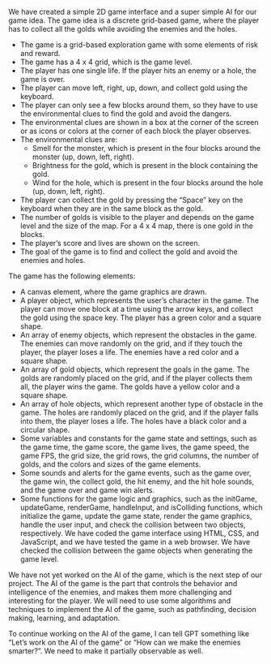 We have created a simple 2D game interface and a super simple AI for our game idea. The game idea is a discrete grid-based game, where the player has to collect all the golds while avoiding the enemies and the holes. 

- The game is a grid-based exploration game with some elements of risk and reward.
- The game has a 4 x 4 grid, which is the game level.
- The player has one single life. If the player hits an enemy or a hole, the game is over.
- The player can move left, right, up, down, and collect gold using the keyboard.
- The player can only see a few blocks around them, so they have to use the environmental clues to find the gold and avoid the dangers.
- The environmental clues are shown in a box at the corner of the screen or as icons or colors at the corner of each block the player observes.
- The environmental clues are:
  - Smell for the monster, which is present in the four blocks around the monster (up, down, left, right).
  - Brightness for the gold, which is present in the block containing the gold.
  - Wind for the hole, which is present in the four blocks around the hole (up, down, left, right).
- The player can collect the gold by pressing the “Space” key on the keyboard when they are in the same block as the gold.
- The number of golds is visible to the player and depends on the game level and the size of the map. For a 4 x 4 map, there is one gold in the blocks.
- The player’s score and lives are shown on the screen.
- The goal of the game is to find and collect the gold and avoid the enemies and holes.

The game has the following elements:

- A canvas element, where the game graphics are drawn.
- A player object, which represents the user’s character in the game. The player can move one block at a time using the arrow keys, and collect the gold using the space key. The player has a green color and a square shape.
- An array of enemy objects, which represent the obstacles in the game. The enemies can move randomly on the grid, and if they touch the player, the player loses a life. The enemies have a red color and a square shape.
- An array of gold objects, which represent the goals in the game. The golds are randomly placed on the grid, and if the player collects them all, the player wins the game. The golds have a yellow color and a square shape.
- An array of hole objects, which represent another type of obstacle in the game. The holes are randomly placed on the grid, and if the player falls into them, the player loses a life. The holes have a black color and a circular shape.
- Some variables and constants for the game state and settings, such as the game time, the game score, the game lives, the game speed, the game FPS, the grid size, the grid rows, the grid columns, the number of golds, and the colors and sizes of the game elements.
- Some sounds and alerts for the game events, such as the game over, the game win, the collect gold, the hit enemy, and the hit hole sounds, and the game over and game win alerts.
- Some functions for the game logic and graphics, such as the initGame, updateGame, renderGame, handleInput, and isColliding functions, which initialize the game, update the game state, render the game graphics, handle the user input, and check the collision between two objects, respectively.
We have coded the game interface using HTML, CSS, and JavaScript, and we have tested the game in a web browser. We have checked the collision between the game objects when generating the game level.

We have not yet worked on the AI of the game, which is the next step of our project. The AI of the game is the part that controls the behavior and intelligence of the enemies, and makes them more challenging and interesting for the player. We will need to use some algorithms and techniques to implement the AI of the game, such as pathfinding, decision making, learning, and adaptation.

To continue working on the AI of the game, I can tell GPT something like “Let’s work on the AI of the game” or “How can we make the enemies smarter?”. We need to make it partially observable as well.
